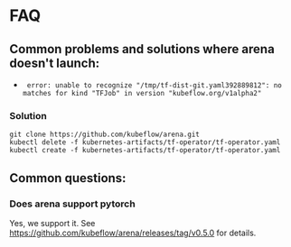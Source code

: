 # FAQ

## Common problems and solutions where arena doesn't launch:
- ``` error: unable to recognize "/tmp/tf-dist-git.yaml392889812": no matches for kind "TFJob" in version "kubeflow.org/v1alpha2"```
### Solution
```
git clone https://github.com/kubeflow/arena.git
kubectl delete -f kubernetes-artifacts/tf-operator/tf-operator.yaml
kubectl create -f kubernetes-artifacts/tf-operator/tf-operator.yaml
```

## Common questions:

### Does arena support pytorch
Yes, we support it. See https://github.com/kubeflow/arena/releases/tag/v0.5.0 for details.
